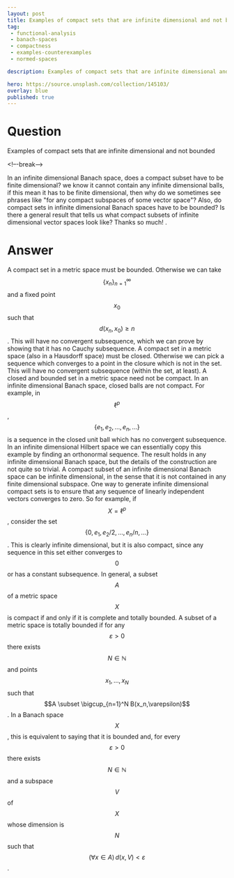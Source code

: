 ```yaml
---
layout: post
title: Examples of compact sets that are infinite dimensional and not bounded
tag:
 - functional-analysis
 - banach-spaces
 - compactness
 - examples-counterexamples
 - normed-spaces

description: Examples of compact sets that are infinite dimensional and not bounded

hero: https://source.unsplash.com/collection/145103/
overlay: blue 
published: true
---
```


# Question 

Examples of compact sets that are infinite dimensional and not bounded

<!–-break-–>


In an infinite dimensional Banach space, does a compact subset have to be finite dimensional? we know it cannot contain any infinite dimensional balls, if this mean it has to be finite dimensional, then why do we sometimes see phrases like "for any compact subspaces of some vector space"?
Also, do compact sets in infinite dimensional Banach spaces have to be bounded?
Is there a general result that tells us what compact subsets of infinite dimensional vector spaces look like?
Thanks so much!
.


# Answer 



A compact set in a metric space must be bounded. Otherwise we can take $$\{ x_n \}_{n=1}^\infty$$ and a fixed point $$x_0$$ such that $$d(x_n,x_0) \geq n$$. This will have no convergent subsequence, which we can prove by showing that it has no Cauchy subsequence. 
A compact set in a metric space (also in a Hausdorff space) must be closed. Otherwise we can pick a sequence which converges to a point in the closure which is not in the set. This will have no convergent subsequence (within the set, at least).
A closed and bounded set in a metric space need not be compact. In an infinite dimensional Banach space, closed balls are not compact. For example, in $$\ell^p$$, $$\{ e_1,e_2,\dots,e_n,\dots \}$$ is a sequence in the closed unit ball which has no convergent subsequence. In an infinite dimensional Hilbert space we can essentially copy this example by finding an orthonormal sequence. The result holds in any infinite dimensional Banach space, but the details of the construction are not quite so trivial.
A compact subset of an infinite dimensional Banach space can be infinite dimensional, in the sense that it is not contained in any finite dimensional subspace. One way to generate infinite dimensional compact sets is to ensure that any sequence of linearly independent vectors converges to zero. So for example, if $$X=\ell^p$$, consider the set $$\{ 0,e_1,e_2/2,\dots, e_n/n,\dots \}$$. This is clearly infinite dimensional, but it is also compact, since any sequence in this set either converges to $$0$$ or has a constant subsequence.
In general, a subset $$A$$ of a metric space $$X$$ is compact if and only if it is complete and totally bounded. A subset of a metric space is totally bounded if for any $$\varepsilon > 0$$ there exists $$N \in \mathbb{N}$$ and points $$x_1,\dots,x_N$$ such that $$A \subset \bigcup_{n=1}^N B(x_n,\varepsilon)$$. In a Banach space $$X$$, this is equivalent to saying that it is bounded and, for every $$\varepsilon > 0$$ there exists $$N \in \mathbb{N}$$ and a subspace $$V$$ of $$X$$ whose dimension is $$N$$ such that $$(\forall x \in A) \, d(x,V) < \varepsilon$$.


